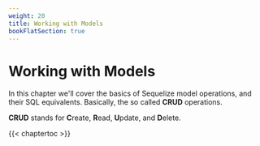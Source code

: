 ```yaml
---
weight: 20
title: Working with Models
bookFlatSection: true
---
```


# Working with Models

In this chapter we'll cover the basics of Sequelize model operations, and their SQL
equivalents. Basically, the so called **CRUD** operations.

**CRUD** stands for **C**reate, **R**ead, **U**pdate, and **D**elete. 

{{< chaptertoc >}}
